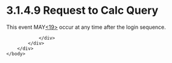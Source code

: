 <html dir="LTR" xmlns:mshelp="http://msdn.microsoft.com/mshelp" xmlns:ddue="http://ddue.schemas.microsoft.com/authoring/2003/5" xmlns:xlink="http://www.w3.org/1999/xlink" xmlns:tool="http://www.microsoft.com/tooltip">
    <head>
        <meta http-equiv="Content-Type" content="text/html; CHARSET=utf-8"></meta>
        <meta name="save" content="history"></meta>
        <title>3.1.4.9 Request to Calc Query</title>
        <xml>
            <mshelp:toctitle title="3.1.4.9 Request to Calc Query"></mshelp:toctitle>
            <mshelp:rltitle title="[MS-SSAS8]: Request to Calc Query"></mshelp:rltitle>
            <mshelp:keyword index="A" term="b2b99cbf-0393-4494-b537-f4d878a51f12"></mshelp:keyword>
            <mshelp:attr name="DCSext.ContentType" value="open specification"></mshelp:attr>
            <mshelp:attr name="AssetID" value="b2b99cbf-0393-4494-b537-f4d878a51f12"></mshelp:attr>
            <mshelp:attr name="TopicType" value="kbRef"></mshelp:attr>
            <mshelp:attr name="DCSext.Title" value="[MS-SSAS8]: Request to Calc Query" />
        </xml>
    </head>
    <body>
        <div id="header">
            <h1 class="heading">3.1.4.9 Request to Calc Query</h1>
        </div>
        <div id="mainSection">
            <div id="mainBody">
                <div id="allHistory" class="saveHistory"></div>
                <div id="sectionSection0" class="section" name="collapseableSection">
                    

<p>This event MAY<a id="Appendix_A_Target_19"></a><a href="05c9e5c4-4566-418c-a56e-69fca8d73f4b.md#Appendix_A_19" aria-label="Product behavior note 19">&lt;19&gt;</a> occur at
any time after the login sequence. </p>


                </div>
            </div>
        </div>
    </body>
</html>
